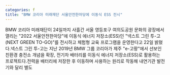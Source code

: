 ```yaml
---
categories: f
title: "BMW 코리아 미래재단 서울안전한마당에 이동식 ESS 전시"
---
```

BMW 코리아 미래재단이 24일까지 사흘간 서울 영등포구 여의도공원 문화의 광장에서 열리는 "2022 서울안전한마당"에 이동식 에너지 저장소(ESS)인 "넥스트 그린 투-고(NEXT GREEN TO-GO)"를 전시하고 체험형 교육 프로그램을 운영한다고 22일 밝혔다.넥스트 그린 투-고는 지난 2019년 BMW 그룹 코리아가 제주 "e-고팡"에서 선보인 친환경 충전소 개념을 확장, 전기차 배터리를 이동식 에너지 저장소(ESS)로 활용하는 프로젝트다.전력을 배터리에 저장한 후 이동하며 사용하는 원리로 작동해 내연기관 발전기와 달리 별도
